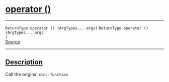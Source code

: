 
<h1 id="operator ()">
 <a href="#/api/function/operator_parentheses" class="anchor">
   <span>operator ()</span>
  </a>
</h1>

<div class="signature">

<hr>

  <div class="definition-container">
    <div class="definition">
      <code class="desktop-only"><span class="token keyword">ReturnType</span> operator () (ArgTypes... args)</code>
      <code class="mobile-only"><span class="token keyword">ReturnType</span> operator () (ArgTypes... args
)</code>
      <div class="flex-spacing"></div>
      <a href="https://github.com/libocca/occa/blob/6d155d0c/include/occa/functional/function.hpp#L99" target="_blank">Source</a>
    </div>
    
  </div>

  <hr>
</div>


<h2 id="description">
 <a href="#/api/function/operator_parentheses?id=description" class="anchor">
   <span>Description</span>
  </a>
</h2>

Call the original `std::function`

